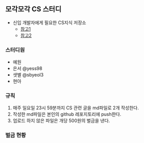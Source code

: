 ## 모각모각 CS 스터디

- 신입 개발자에게 필요한 CS지식 저장소
  - [참고1](https://github.com/JaeYeopHan/Interview_Question_for_Beginner)
  - [참고2](https://github.com/gyoogle/tech-interview-for-developer)

### 스터디원
- 예원
- 은서 @yess98
- 샛별 @sbyeol3
- 현아

### 규칙
1. 매주 일요일 23시 59분까지 CS 관련 글을 md파일로 2개 작성한다.
2. 작성한 md파일은 본인의 github 레포지토리에 push한다.
3. 업로드 하지 않은 파일은 개당 500원의 벌금을 낸다.

### 벌금 현황

